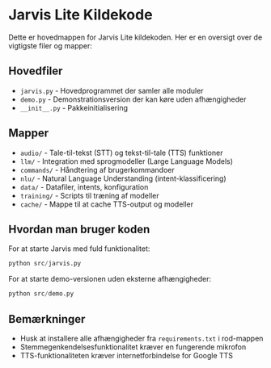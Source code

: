 # Jarvis Lite Kildekode

Dette er hovedmappen for Jarvis Lite kildekoden. Her er en oversigt over de vigtigste filer og mapper:

## Hovedfiler
- `jarvis.py` - Hovedprogrammet der samler alle moduler
- `demo.py` - Demonstrationsversion der kan køre uden afhængigheder
- `__init__.py` - Pakkeinitialisering

## Mapper
- `audio/` - Tale-til-tekst (STT) og tekst-til-tale (TTS) funktioner
- `llm/` - Integration med sprogmodeller (Large Language Models)
- `commands/` - Håndtering af brugerkommandoer
- `nlu/` - Natural Language Understanding (intent-klassificering)
- `data/` - Datafiler, intents, konfiguration
- `training/` - Scripts til træning af modeller
- `cache/` - Mappe til at cache TTS-output og modeller

## Hvordan man bruger koden
For at starte Jarvis med fuld funktionalitet:
```python
python src/jarvis.py
```

For at starte demo-versionen uden eksterne afhængigheder:
```python
python src/demo.py
```

## Bemærkninger
- Husk at installere alle afhængigheder fra `requirements.txt` i rod-mappen
- Stemmegenkendelsesfunktionalitet kræver en fungerende mikrofon
- TTS-funktionaliteten kræver internetforbindelse for Google TTS 